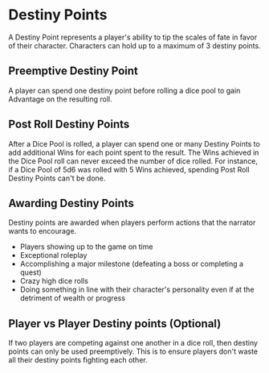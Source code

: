 # Destiny Points

A Destiny Point represents a player's ability to tip the scales of fate in favor of their character. Characters can hold up to a maximum of 3 destiny points.

## Preemptive Destiny Point

A player can spend one destiny point before rolling a dice pool to gain Advantage on the resulting roll.

## Post Roll Destiny Points

After a Dice Pool is rolled, a player can spend one or many Destiny Points to add additional Wins for each point spent to the result. The Wins achieved in the Dice Pool roll can never exceed the number of dice rolled. For instance, if a Dice Pool of 5d6 was rolled with 5 Wins achieved, spending Post Roll Destiny Points can't be done.

## Awarding Destiny Points

Destiny points are awarded when players perform actions that the narrator wants to encourage.

- Players showing up to the game on time
- Exceptional roleplay
- Accomplishing a major milestone (defeating a boss or completing a quest)
- Crazy high dice rolls
- Doing something in line with their character's personality even if at the detriment of wealth or progress

## Player vs Player Destiny points (Optional)

If two players are competing against one another in a dice roll, then destiny points can only be used preemptively. This is to ensure players don't waste all their destiny points fighting each other.
